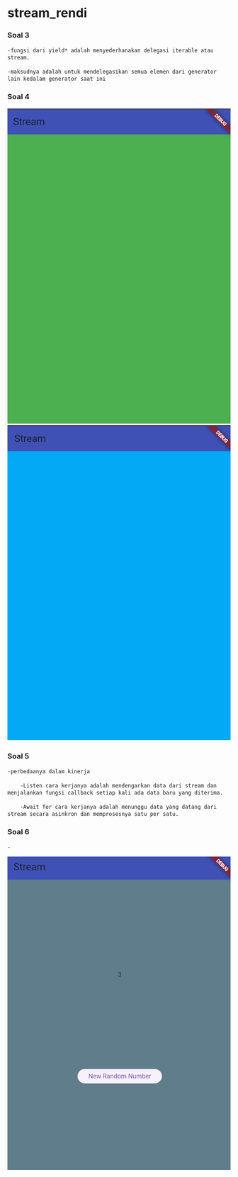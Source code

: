 # stream_rendi

### Soal 3
    -fungsi dari yield* adalah menyederhanakan delegasi iterable atau stream.

    -maksudnya adalah untuk mendelegasikan semua elemen dari generator lain kedalam generator saat ini

### Soal 4
![ss](assets/img/1.png)
![ss](assets/img/2.png)

### Soal 5
    -perbedaanya dalam kinerja
    
        -Listen cara kerjanya adalah mendengarkan data dari stream dan menjalankan fungsi callback setiap kali ada data baru yang diterima.

        -Await for cara kerjanya adalah menunggu data yang datang dari stream secara asinkron dan memprosesnya satu per satu.

### Soal 6
    -

![ss](assets/img/3.png)